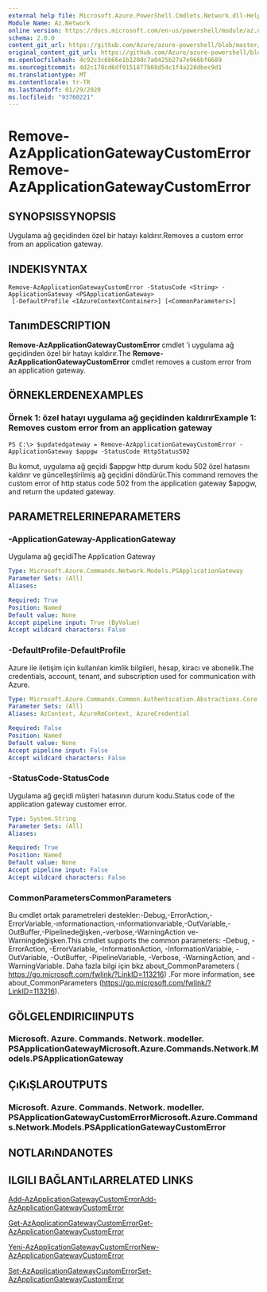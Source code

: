 ```yaml
---
external help file: Microsoft.Azure.PowerShell.Cmdlets.Network.dll-Help.xml
Module Name: Az.Network
online version: https://docs.microsoft.com/en-us/powershell/module/az.network/remove-azapplicationgatewaycustomerror
schema: 2.0.0
content_git_url: https://github.com/Azure/azure-powershell/blob/master/src/Network/Network/help/Remove-AzApplicationGatewayCustomError.md
original_content_git_url: https://github.com/Azure/azure-powershell/blob/master/src/Network/Network/help/Remove-AzApplicationGatewayCustomError.md
ms.openlocfilehash: 4c92c3c6b66e1b1208c7a0425b27a7e966bf6689
ms.sourcegitcommit: 4d2c178cd6df9151877b08d54c1f4a228dbec9d1
ms.translationtype: MT
ms.contentlocale: tr-TR
ms.lasthandoff: 01/29/2020
ms.locfileid: "93760221"
---
```

# <span data-ttu-id="fddf9-101">Remove-AzApplicationGatewayCustomError</span><span class="sxs-lookup"><span data-stu-id="fddf9-101">Remove-AzApplicationGatewayCustomError</span></span>

## <span data-ttu-id="fddf9-102">SYNOPSIS</span><span class="sxs-lookup"><span data-stu-id="fddf9-102">SYNOPSIS</span></span>
<span data-ttu-id="fddf9-103">Uygulama ağ geçidinden özel bir hatayı kaldırır.</span><span class="sxs-lookup"><span data-stu-id="fddf9-103">Removes a custom error from an application gateway.</span></span>

## <span data-ttu-id="fddf9-104">INDEKI</span><span class="sxs-lookup"><span data-stu-id="fddf9-104">SYNTAX</span></span>

```
Remove-AzApplicationGatewayCustomError -StatusCode <String> -ApplicationGateway <PSApplicationGateway>
 [-DefaultProfile <IAzureContextContainer>] [<CommonParameters>]
```

## <span data-ttu-id="fddf9-105">Tanım</span><span class="sxs-lookup"><span data-stu-id="fddf9-105">DESCRIPTION</span></span>
<span data-ttu-id="fddf9-106">**Remove-AzApplicationGatewayCustomError** cmdlet 'i uygulama ağ geçidinden özel bir hatayı kaldırır.</span><span class="sxs-lookup"><span data-stu-id="fddf9-106">The **Remove-AzApplicationGatewayCustomError** cmdlet removes a custom error from an application gateway.</span></span>

## <span data-ttu-id="fddf9-107">ÖRNEKLERDEN</span><span class="sxs-lookup"><span data-stu-id="fddf9-107">EXAMPLES</span></span>

### <span data-ttu-id="fddf9-108">Örnek 1: özel hatayı uygulama ağ geçidinden kaldırır</span><span class="sxs-lookup"><span data-stu-id="fddf9-108">Example 1: Removes custom error from an application gateway</span></span>
```
PS C:\> $updatedgateway = Remove-AzApplicationGatewayCustomError -ApplicationGateway $appgw -StatusCode HttpStatus502
```

<span data-ttu-id="fddf9-109">Bu komut, uygulama ağ geçidi $appgw http durum kodu 502 özel hatasını kaldırır ve güncelleştirilmiş ağ geçidini döndürür.</span><span class="sxs-lookup"><span data-stu-id="fddf9-109">This command removes the custom error of http status code 502 from the application gateway $appgw, and return the updated gateway.</span></span>

## <span data-ttu-id="fddf9-110">PARAMETRELERINE</span><span class="sxs-lookup"><span data-stu-id="fddf9-110">PARAMETERS</span></span>

### <span data-ttu-id="fddf9-111">-ApplicationGateway</span><span class="sxs-lookup"><span data-stu-id="fddf9-111">-ApplicationGateway</span></span>
<span data-ttu-id="fddf9-112">Uygulama ağ geçidi</span><span class="sxs-lookup"><span data-stu-id="fddf9-112">The Application Gateway</span></span>

```yaml
Type: Microsoft.Azure.Commands.Network.Models.PSApplicationGateway
Parameter Sets: (All)
Aliases:

Required: True
Position: Named
Default value: None
Accept pipeline input: True (ByValue)
Accept wildcard characters: False
```

### <span data-ttu-id="fddf9-113">-DefaultProfile</span><span class="sxs-lookup"><span data-stu-id="fddf9-113">-DefaultProfile</span></span>
<span data-ttu-id="fddf9-114">Azure ile iletişim için kullanılan kimlik bilgileri, hesap, kiracı ve abonelik.</span><span class="sxs-lookup"><span data-stu-id="fddf9-114">The credentials, account, tenant, and subscription used for communication with Azure.</span></span>

```yaml
Type: Microsoft.Azure.Commands.Common.Authentication.Abstractions.Core.IAzureContextContainer
Parameter Sets: (All)
Aliases: AzContext, AzureRmContext, AzureCredential

Required: False
Position: Named
Default value: None
Accept pipeline input: False
Accept wildcard characters: False
```

### <span data-ttu-id="fddf9-115">-StatusCode</span><span class="sxs-lookup"><span data-stu-id="fddf9-115">-StatusCode</span></span>
<span data-ttu-id="fddf9-116">Uygulama ağ geçidi müşteri hatasının durum kodu.</span><span class="sxs-lookup"><span data-stu-id="fddf9-116">Status code of the application gateway customer error.</span></span>

```yaml
Type: System.String
Parameter Sets: (All)
Aliases:

Required: True
Position: Named
Default value: None
Accept pipeline input: False
Accept wildcard characters: False
```

### <span data-ttu-id="fddf9-117">CommonParameters</span><span class="sxs-lookup"><span data-stu-id="fddf9-117">CommonParameters</span></span>
<span data-ttu-id="fddf9-118">Bu cmdlet ortak parametreleri destekler:-Debug,-ErrorAction,-ErrorVariable,-ınformationaction,-ınformationvariable,-OutVariable,-OutBuffer,-Pipelinedeğişken,-verbose,-WarningAction ve-Warningdeğişken.</span><span class="sxs-lookup"><span data-stu-id="fddf9-118">This cmdlet supports the common parameters: -Debug, -ErrorAction, -ErrorVariable, -InformationAction, -InformationVariable, -OutVariable, -OutBuffer, -PipelineVariable, -Verbose, -WarningAction, and -WarningVariable.</span></span> <span data-ttu-id="fddf9-119">Daha fazla bilgi için bkz about_CommonParameters ( https://go.microsoft.com/fwlink/?LinkID=113216) .</span><span class="sxs-lookup"><span data-stu-id="fddf9-119">For more information, see about_CommonParameters (https://go.microsoft.com/fwlink/?LinkID=113216).</span></span>

## <span data-ttu-id="fddf9-120">GÖLGELENDIRICI</span><span class="sxs-lookup"><span data-stu-id="fddf9-120">INPUTS</span></span>

### <span data-ttu-id="fddf9-121">Microsoft. Azure. Commands. Network. modeller. PSApplicationGateway</span><span class="sxs-lookup"><span data-stu-id="fddf9-121">Microsoft.Azure.Commands.Network.Models.PSApplicationGateway</span></span>

## <span data-ttu-id="fddf9-122">ÇıKıŞLAR</span><span class="sxs-lookup"><span data-stu-id="fddf9-122">OUTPUTS</span></span>

### <span data-ttu-id="fddf9-123">Microsoft. Azure. Commands. Network. modeller. PSApplicationGatewayCustomError</span><span class="sxs-lookup"><span data-stu-id="fddf9-123">Microsoft.Azure.Commands.Network.Models.PSApplicationGatewayCustomError</span></span>

## <span data-ttu-id="fddf9-124">NOTLARıNDA</span><span class="sxs-lookup"><span data-stu-id="fddf9-124">NOTES</span></span>

## <span data-ttu-id="fddf9-125">ILGILI BAĞLANTıLAR</span><span class="sxs-lookup"><span data-stu-id="fddf9-125">RELATED LINKS</span></span>

[<span data-ttu-id="fddf9-126">Add-AzApplicationGatewayCustomError</span><span class="sxs-lookup"><span data-stu-id="fddf9-126">Add-AzApplicationGatewayCustomError</span></span>](./Add-AzApplicationGatewayCustomError.md)

[<span data-ttu-id="fddf9-127">Get-AzApplicationGatewayCustomError</span><span class="sxs-lookup"><span data-stu-id="fddf9-127">Get-AzApplicationGatewayCustomError</span></span>](./Get-AzApplicationGatewayCustomError.md)

[<span data-ttu-id="fddf9-128">Yeni-AzApplicationGatewayCustomError</span><span class="sxs-lookup"><span data-stu-id="fddf9-128">New-AzApplicationGatewayCustomError</span></span>](./New-AzApplicationGatewayCustomError.md)

[<span data-ttu-id="fddf9-129">Set-AzApplicationGatewayCustomError</span><span class="sxs-lookup"><span data-stu-id="fddf9-129">Set-AzApplicationGatewayCustomError</span></span>](./Set-AzApplicationGatewayCustomError.md)
